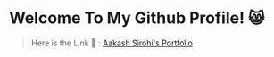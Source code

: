 # Welcome To My Github Profile! 😸

> Here is the Link 🔗 : [Aakash Sirohi's Portfolio](https://aakash-sirohi.github.io/)

